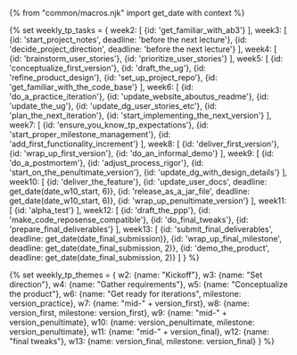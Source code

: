 {% from "common/macros.njk" import get_date with context %}

{% set weekly_tp_tasks = {
week2: [
  {id: 'get_familiar_with_ab3'}
],
week3: [
  {id: 'start_project_notes', deadline: 'before the next lecture'},
  {id: 'decide_project_direction', deadline: 'before the next lecture'}
],
week4: [
  {id: 'brainstorm_user_stories'},
  {id: 'prioritize_user_stories'}
],
week5: [
  {id: 'conceptualize_first_version'},
  {id: 'draft_the_ug'},
  {id: 'refine_product_design'},
  {id: 'set_up_project_repo'},
  {id: 'get_familiar_with_the_code_base'}
],
week6: [
  {id: 'do_a_practice_iteration'},
  {id: 'update_website_aboutus_readme'},
  {id: 'update_the_ug'},
  {id: 'update_dg_user_stories_etc'},
  {id: 'plan_the_next_iteration'},
  {id: 'start_implementing_the_next_version'}
],
week7: [
  {id: 'ensure_you_know_tp_expectations'},
  {id: 'start_proper_milestone_management'},
  {id: 'add_first_functionality_increment'}
],
week8: [
  {id: 'deliver_first_version'},
  {id: 'wrap_up_first_version'},
  {id: 'do_an_informal_demo'}
],
week9: [
  {id: 'do_a_postmortem'},
  {id: 'adjust_process_rigor'},
  {id: 'start_on_the_penultimate_version'},
  {id: 'update_dg_with_design_details'}
],
week10: [
  {id: 'deliver_the_feature'},
  {id: 'update_user_docs', deadline: get_date(date_w10_start, 6)},
  {id: 'release_as_a_jar_file', deadline: get_date(date_w10_start, 6)},
  {id: 'wrap_up_penultimate_version'}
],
week11: [
  {id: 'alpha_test'}
],
week12: [
  {id: 'draft_the_ppp'},
  {id: 'make_code_reposense_compatible'},
  {id: 'do_final_tweaks'},
  {id: 'prepare_final_deliverables'}
],
week13: [
  {id: 'submit_final_deliverables', deadline: get_date(date_final_submission)},
  {id: 'wrap_up_final_milestone', deadline: get_date(date_final_submission, 2)},
  {id: 'demo_the_product', deadline: get_date(date_final_submission, 2)}
]
} %}

{% set weekly_tp_themes = {
  w2: {name: "Kickoff"},
  w3: {name: "Set direction"},
  w4: {name: "Gather requirements"},
  w5: {name: "Conceptualize the product"},
  w6: {name: "Get ready for iterations", milestone: version_practice},
  w7: {name: "mid-" + version_first},
  w8: {name: version_first, milestone: version_first},
  w9: {name: "mid-" + version_penultimate},
  w10: {name: version_penultimate, milestone: version_penultimate},
  w11: {name: "mid-" + version_final},
  w12: {name: "final tweaks"},
  w13: {name: version_final, milestone: version_final}
} %}
